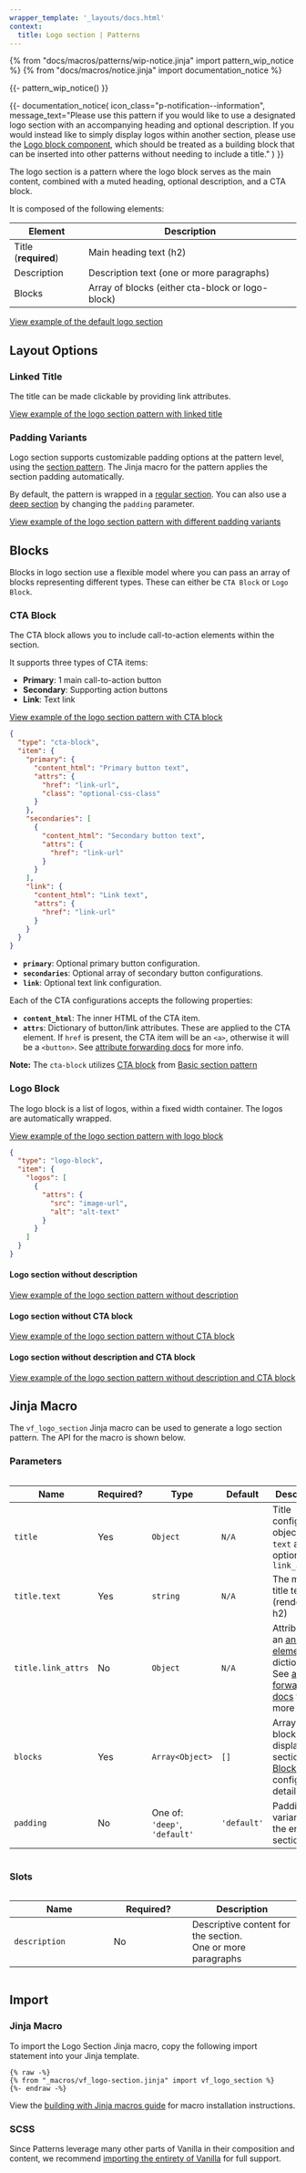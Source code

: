 ```yaml
---
wrapper_template: '_layouts/docs.html'
context:
  title: Logo section | Patterns
---
```


{% from "docs/macros/patterns/wip-notice.jinja" import pattern_wip_notice %}
{% from "docs/macros/notice.jinja" import documentation_notice %}

{{- pattern_wip_notice() }}

{{- documentation_notice(
    icon_class="p-notification--information",
    message_text="Please use this pattern if you would like to use a designated logo section with an accompanying heading and optional description. If you would instead like to simply display logos within another section, please use the <a href='/docs/patterns/logo-block'>Logo block component</a>, which should be treated as a building block that can be inserted into other patterns without needing to include a title."
) }}

The logo section is a pattern where the logo block serves as the main content, combined with a muted heading, optional description, and a CTA block.

It is composed of the following elements:

| Element              | Description                                      |
| -------------------- | ------------------------------------------------ |
| Title (**required**) | Main heading text (h2)                           |
| Description          | Description text (one or more paragraphs)        |
| Blocks               | Array of blocks (either cta-block or logo-block) |

<div class="embedded-example"><a href="/docs/examples/patterns/logo-section/default" class="js-example" data-lang="jinja">
View example of the default logo section
</a></div>

## Layout Options

### Linked Title

The title can be made clickable by providing link attributes.

<div class="embedded-example"><a href="/docs/examples/patterns/logo-section/linked-title" class="js-example" data-lang="jinja">
View example of the logo section pattern with linked title
</a></div>

### Padding Variants

Logo section supports customizable padding options at the pattern level, using
the [section pattern](/docs/patterns/section). The Jinja macro for the pattern applies the section padding automatically.

By default, the pattern is wrapped in a <a href="/docs/patterns/section#regular-sections">regular section</a>.
You can also use a <a href="/docs/patterns/section#regular-sections">deep section</a> by changing the <code>padding</code> parameter.

<div class="embedded-example"><a href="/docs/examples/patterns/logo-section/padding-variants" class="js-example" data-lang="jinja">
View example of the logo section pattern with different padding variants
</a></div>

## Blocks

Blocks in logo section use a flexible model where you can pass an array of blocks representing different types.
These can either be `CTA Block` or `Logo Block`.

### CTA Block

The CTA block allows you to include call-to-action elements within the section.

It supports three types of CTA items:

- **Primary**: 1 main call-to-action button
- **Secondary**: Supporting action buttons
- **Link**: Text link

<div class="embedded-example"><a href="/docs/examples/patterns/logo-section/cta-block" class="js-example" data-lang="jinja">
View example of the logo section pattern with CTA block
</a></div>

```json
{
  "type": "cta-block",
  "item": {
    "primary": {
      "content_html": "Primary button text",
      "attrs": {
        "href": "link-url",
        "class": "optional-css-class"
      }
    },
    "secondaries": [
      {
        "content_html": "Secondary button text",
        "attrs": {
          "href": "link-url"
        }
      }
    ],
    "link": {
      "content_html": "Link text",
      "attrs": {
        "href": "link-url"
      }
    }
  }
}
```

- **`primary`**: Optional primary button configuration.
- **`secondaries`**: Optional array of secondary button configurations.
- **`link`**: Optional text link configuration.

Each of the CTA configurations accepts the following properties:

- **`content_html`**: The inner HTML of the CTA item.
- **`attrs`**: Dictionary of button/link attributes. These are applied to the CTA element. If `href` is present, the CTA item will be an `<a>`, otherwise it will be a `<button>`. See [attribute forwarding docs](/docs/building-vanilla#attribute-forwarding) for more info.

**Note:** The `cta-block` utilizes <a href="/docs/patterns/basic-section#content-blocks">CTA block</a> from <a href="/docs/patterns/basic-section#layout-options">Basic section pattern</a>

### Logo Block

The logo block is a list of logos, within a fixed width container. The logos are automatically wrapped.

<div class="embedded-example"><a href="/docs/examples/patterns/logo-section/no-description-and-cta-block" class="js-example" data-lang="jinja">
View example of the logo section pattern with logo block
</a></div>

```json
{
  "type": "logo-block",
  "item": {
    "logos": [
      {
        "attrs": {
          "src": "image-url",
          "alt": "alt-text"
        }
      }
    ]
  }
}
```

#### Logo section without description

<div class="embedded-example"><a href="/docs/examples/patterns/logo-section/no-description" class="js-example" data-lang="jinja">
View example of the logo section pattern without description
</a></div>

#### Logo section without CTA block

<div class="embedded-example"><a href="/docs/examples/patterns/logo-section/no-cta-block" class="js-example" data-lang="jinja">
View example of the logo section pattern without CTA block
</a></div>

#### Logo section without description and CTA block

<div class="embedded-example"><a href="/docs/examples/patterns/logo-section/no-description-and-cta-block" class="js-example" data-lang="jinja">
View example of the logo section pattern without description and CTA block
</a></div>

## Jinja Macro

The `vf_logo_section` Jinja macro can be used to generate a logo section pattern. The API for the macro is shown
below.

### Parameters

<div style="overflow: auto;">
  <table>
    <thead>
      <tr>
        <th style="width: 220px;">Name</th>
        <th style="width: 160px;">Required?</th>
        <th style="width: 160px;">Type</th>
        <th style="width: 160px;">Default</th>
        <th style="width: 250px;">Description</th>
      </tr>
    </thead>
    <tbody>
      <tr>
        <td>
          <code>title</code>
        </td>
        <td>
          Yes
        </td>
        <td>
          <code>Object</code>
        </td>
        <td>
          <code>N/A</code>
        </td>
        <td>
          Title configuration object with <code>text</code> and optional <code>link_attrs</code>
        </td>
      </tr>
      <tr>
        <td>
          <code>title.text</code>
        </td>
        <td>
          Yes
        </td>
        <td>
          <code>string</code>
        </td>
        <td>
          <code>N/A</code>
        </td>
        <td>
          The main title text (rendered as h2)
        </td>
      </tr>
      <tr>
        <td>
          <code>title.link_attrs</code>
        </td>
        <td>
          No
        </td>
        <td>
          <code>Object</code>
        </td>
        <td>
          <code>N/A</code>
        </td>
        <td>
          Attributes of an <a href="https://developer.mozilla.org/en-US/docs/Web/HTML/Reference/Elements/a#attributes">anchor element</a>, as a dictionary. See <a href="/docs/building-vanilla#attribute-forwarding">attribute forwarding docs</a> for more info.
      </tr>
      <tr>
        <td>
          <code>blocks</code>
        </td>
        <td>
          Yes
        </td>
        <td>
          <code>Array&lt;Object&gt;</code>
        </td>
        <td>
          <code>[]</code>
        </td>
        <td>
          Array of blocks to display in the section. See <a href="#blocks">Blocks</a> for configuration details.
        </td>
      </tr>
      <tr>
        <td>
          <code>padding</code>
        </td>
        <td>
          No
        </td>
        <td>
          One of:<br>
          <code>'deep'</code>,<br>
          <code>'default'</code>
        </td>
        <td>
          <code>'default'</code>
        </td>
        <td>
          Padding variant for the entire section
        </td>
      </tr>
    </tbody>
  </table>
</div>

### Slots

<div style="overflow: auto;">
  <table>
    <thead>
      <tr>
        <th style="width: 220px;">Name</th>
        <th style="width: 160px;">Required?</th>
        <th style="width: 250px;">Description</th>
      </tr>
    </thead>
    <tbody>
      <tr>
        <td>
          <code>description</code>
        </td>
        <td>
          No
        </td>
        <td>
          Descriptive content for the section.<br />
          One or more paragraphs
        </td>
      </tr>
    </tbody>
  </table>
</div>

## Import

### Jinja Macro

To import the Logo Section Jinja macro, copy the following import statement into your
Jinja template.

```jinja
{% raw -%}
{% from "_macros/vf_logo-section.jinja" import vf_logo_section %}
{%- endraw -%}
```

View the [building with Jinja macros guide](/docs/building-vanilla#jinja-macros)
for macro installation instructions.

### SCSS

Since Patterns leverage many other parts of Vanilla in their composition and content, we
recommend [importing the entirety of Vanilla](/docs#install) for full support.

